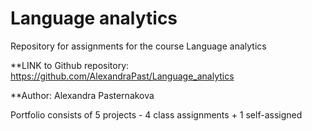 # Language analytics
Repository for assignments for the course Language analytics

**LINK to Github repository: https://github.com/AlexandraPast/Language_analytics

**Author: Alexandra Pasternakova

Portfolio consists of 5 projects - 4 class assignments + 1 self-assigned
